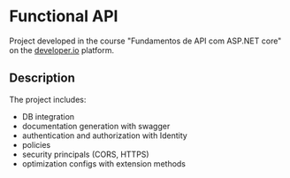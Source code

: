 # Functional API
Project developed in the course "Fundamentos de API com ASP.NET core" on the [developer.io](https://desenvolvedor.io) platform.

## Description
The project includes:
- DB integration
- documentation generation with swagger
- authentication and authorization with Identity
- policies
- security principals (CORS, HTTPS)
- optimization configs with extension methods
